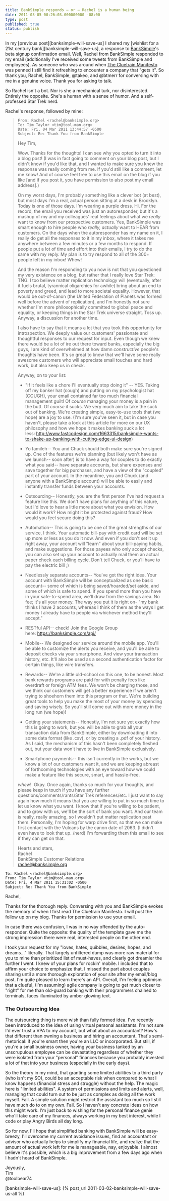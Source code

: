```yaml
---
title: BankSimple responds — or — Rachel is a human being
date: 2011-03-05 00:26:03.000000000 -08:00
type: post
published: true
status: publish
---
```

In my [previous post][banksimple-will-save-us] I shared my [wishlist for a 21st century bank][banksimple-will-save-us], a response to [BankSimple](http://banksimple.com/)'s beta signup confirmation email.
Well, Rachel from BankSimple responded to my email (additionally I've received some tweets from BankSimple and employees).
As someone who was around when [The Cluetrain Manifesto](http://www.cluetrain.com/) was penned I still find it refreshing to
encounter a company that "gets it". So thank you, Rachel, BankSimple, @takeo, and @btmerr for conversing with me in a genuine voice.
Thank you for asking to talk.

<!--more-->

So Rachel isn't a bot. Nor is she a mechanical turk, nor disinterested. Entirely the opposite.
She's a human with a sense of humor. And a self-professed Star Trek nerd.

Rachel's response, followed by mine:

> ```
> From: Rachel <rachel@banksimple.org>
> To: Tim Taylor <tim@tool-man.org>
> Date: Fri, 04 Mar 2011 13:44:57 -0500
> Subject: Re: Thank You from BankSimple
> ```
> Hey Tim,
>
> Wow. Thanks for the thoughts! I can see why you opted to turn it into a blog post! (I was in fact going to comment on your blog post, but I didn't know if you'd like that, and I wanted to make sure you knew the response was really coming from me. If you'd still like a comment, let me know! And of course feel free to use this email on the blog if you like [and if you post it, you have permission to also post my email address].)
>
> On my worst days, I'm probably something like a clever bot (at best), but most days I'm a real, actual person sitting at a desk in Brooklyn. Today is one of those days. I'm wearing a purple dress. Hi. For the record, the email you received was just an autoresponder, but it's a mashup of my and my colleagues' real feelings about what we *really* want to know from our prospective customers. Yes, BankSimple was smart enough to hire people who *really, actually* want to HEAR from customers. On the days when the autoresponder has my name on it, I really do get all the responses to it in my inbox, where it takes me anywhere between a few minutes or a few months to respond. If people put a lot of time and effort into their emails, I try to do the same with my reply. My plan is to try respond to all of the 300+ people left in my inbox! Whew!
>
> And the reason I'm responding to you now is not that you questioned my very existence on a blog, but rather that I really love Star Trek: TNG. I too believe matter replication technology will (eventually, after it fuels brutal, tyrannical oligarchies for awhile) bring about an end to poverty and greed, and lead to more societal equality. However, that would be out-of-canon (the United Federation of Planets was formed well before the advent of replication), and I'm honestly not sure whether I'm more philosophically committed to global peace and equality, or keeping things in the Star Trek universe straight. Toss up. Anyway, a discussion for another time.
>
> I also have to say that it means a lot that you took this opportunity for introspection. We deeply value our customers' passionate and thoughtful responses to our request for input. Even though we knew there would be a lot of ire out there toward banks, especially the big guys, I am kind of overwhelmed at how damn *constructive* people's thoughts have been. It's so great to know that we'll have some really awesome customers who will appreciate small touches and hard work, but also keep us in check.
>
> Anyway, on to your list:
>
> - "If it feels like a chore I'll eventually stop doing it" -- YES. Taking off my banker hat (cough) and putting on my psychologist hat (COUGH), your email contained far too much financial management guilt! Of *course* managing your money is a pain in the butt. Of *course* it sucks. We very much aim to take the suck out of banking. We're creating simple, easy-to-use tools that (we hope) are a joy to use. (I'm sure you've seen it, but in case you haven't, please take a look at this article for more on our UX philosophy and how we hope it makes banking suck a lot less: <a href="http://www.fastcodesign.com/1663315/banksimple-wants-to-shake-up-banking-with-cutting-edge-ui-design">http://www.fastcodesign.com/1663315/banksimple-wants-to-shake-up-banking-with-cutting-edge-ui-design</a>)
>
> - Yo famileh-- You and Chuck should both make sure you're signed up. One of the features we're planning (but likely won't have as we launch-- soon after) is to have a way for couples to do exactly what you said-- have separate accounts, but share expenses and save together for big purchases, and have a view of the "coupled" part of your account. In the meantime, you and Chuck (and anyone with a BankSimple account) will be able to easily and instantly transfer funds between your accounts.
>
> - Outsourcing-- Honestly, you are the first person I've had request a feature like this. We don't have plans for anything of this nature, but I'd love to hear a little more about what you envision. How would it work? How might it be protected against fraud? How would you feel secure doing this?
>
> - Automation-- This is going to be one of the great strengths of our service, I think. Your automatic bill-pay with credit card will be set up more or less as you do it now. And even if you don't set it up right away, your account will "learn" about your bill-paying habits, and make suggestions. For those payees who only accept checks, you can also set up your account to actually mail them an actual paper check each billing cycle. Don't tell Chuck, or you'll have to pay the electric bill ;)
>
> - Needlessly separate accounts-- You've got the right idea. Your account with BankSimple will be conceptualized as one basic account-- some of which is being saved/hoarded/set aside, and some of which is safe to spend. If you spend more than you have in your safe-to-spend area, we'll draw from the savings area. No fee; it's all your money. The way you put it is right on- "my bank thinks I have 2 accounts, whereas I think of them as the ways I get money I already have to people via whichever method they'll accept."
>
> - RESTful API-- check! Join the Google Group here: <a href="https://banksimple.com/api/">https://banksimple.com/api/</a>
>
> - Mobile-- We designed our service around the mobile app. You'll be able to customize the alerts you receive, and you'll be able to deposit checks via your smartphone. And view your transaction history, etc. It'll also be used as a second authentication factor for certain things, like wire transfers.
>
> - Rewards-- We're a little old-school on this one, to be honest. Most bank rewards programs are paid for with penalty fees like overdraft or foreign ATM fees. We won't be charging those, and we think our customers will get a better experience if we aren't trying to shoehorn them into this program or that. We're building great tools to help you make the most of your money by spending and saving wisely. So you'll still come out with more money in the long run (we hope)!
>
> - Getting your statements-- Honestly, I'm not sure yet exactly how this is going to work, but you will be able to grab all your transaction data from BankSimple, either by downloading it into some data format (like .csv), or by creating a .pdf of your history. As I said, the mechanism of this hasn't been completely fleshed out, but your data won't have to live in BankSimple exclusively.
>
> - Smartphone payments-- this isn't currently in the works, but we know a lot of our customers want it, and we are keeping abreast of forthcoming technologies with an eye toward how we could make a feature like this secure, smart, and hassle-free.
>
> *whew*!  Okay. Once again, thanks so much for your thoughts, and please keep in touch if you have any further questions/comments/rants/Star Trek references/etc. I just want to say again how much it means that you are willing to put in so much time to let us know what you want. I know that if you're willing to be patient, and to grow with us, we'll be the sort of bank you want. And our team is really, really amazing, so I wouldn't put matter replication past them. Personally, I'm hoping for warp drive first, so that we can make first contact with the Vulcans by the canon date of 2063. (I didn't even have to look that up. /nerd) I'm forwarding them this email to see if they can get on that.
>
> Hearts and stars,<br>
> Rachel<br>
> BankSimple Customer Relations<br>
> rachel@banksimple.org

```
To: Rachel <rachel@banksimple.org>
From: Tim Taylor <tim@tool-man.org>
Date: Fri, 4 Mar 2011 15:31:02 -0500
Subject: Re: Thank You from BankSimple
```
Rachel,

Thanks for the thorough reply. Conversing with you and BankSimple evokes the memory of when I first read The Cluetrain Manifesto. I will post the follow up on my blog. Thanks for permission to use your email.

In case there was confusion, I was in no way offended by the auto-responder. Quite the opposite: the quality of the template gave me the strong impression there were real, interested people on the other end.

I took your request for my "loves, hates, quibbles, desires, hopes, and dreams..." literally. That largely unfiltered dump was more raw material for you to mine than prioritized list of must-haves, and clearly got dreamier the further I went. I knew of your plans for rockin' mobile. I included that to affirm your choice to emphasize that. I missed the part about couples sharing until a more thorough exploration of your site after my email/blog post. I'm quite pleased to learn there's an API. Overall, I'm feeling optimism that a clueful, (I'm assuming) agile company is going to get much closer to "right" for me than old-guard banking with their programmers chained to terminals, faces illuminated by amber glowing text.

<h3>The Outsourcing Idea</h3>

The outsourcing thing is more wish than fully formed idea. I've recently been introduced to the idea of using virtual personal assistants. I'm not sure I'd ever trust a VPA to my account, but what about an accountant? How's that different than owning a business and hiring an accountant. That's semi-rhetorical: if you're smart then you're an LLC or incorporated. But still, if you're a small business owner, having your business tanked by an unscrupulous employee can be devastating regardless of whether they were isolated from your "personal" finances because you probably invested a lot of that into your business (especially in the early days).

So the theory in my mind, that granting some limited abilities to a third party (who isn't my SO), could be an acceptable risk when compared to what I know happens (financial stress and struggle) without the help. The magic here is "limited abilities". A system of permissions and limits and alerts, well, managing that could turn out to be just as complex as doing all the work myself. Fail. A simple solution might restrict the assistant too much so I still have much do to on my own. Fail. So I haven't any concrete ideas on how this might work. I'm just back to wishing for the personal finance genie who'll take care of my finances, always working in my best interest, while I code or play Angry Birds all day long.

So for now, I'll hope that simplified banking with BankSimple will be easy-breezy, I'll overcome my current avoidance issues, find an accountant or advisor who actually helps to simplify my financial life, and realize that the amount of actual work left for me is manageable, nay, enjoyable. I almost believe it's possible, which is a big improvement from a few days ago when I hadn't heard of BankSimple.

Joyously,<br>
Tim<br>
@toolbear74

[banksimple-will-save-us]: {% post_url 2011-03-02-banksimple-will-save-us-all %}
